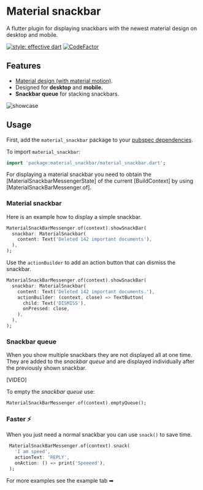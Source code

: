 # Material snackbar

A flutter plugin for displaying snackbars with the newest material design on desktop and mobile.

[![style: effective dart](https://img.shields.io/badge/style-effective_dart-40c4ff.svg)](https://pub.dev/packages/effective_dart)  [![CodeFactor](https://www.codefactor.io/repository/github/roundedinfinity/material_snackbar/badge?s=89a59680d2dfcd0b3d2cfe477dcc64f04eea2ee9)](https://www.codefactor.io/repository/github/roundedinfinity/material_snackbar)

## Features

- [Material design (with material motion)](https://material.io/components/snackbars).
- Designed for **desktop** and **mobile.**
- **Snackbar queue** for stacking snackbars.

![showcase](https://i.imgur.com/JQMQRdQ.gif)

## Usage

First, add the `material_snackbar` package to your [pubspec dependencies](https://flutter.dev/docs/development/packages-and-plugins/using-packages).

To import  `material_snackbar`:

```dart
import 'package:material_snackbar/material_snackbar.dart';
```

For displaying a material snackbar you need to obtain the [MaterialSnackbarMessengerState] of the current [BuildContext] by using [MaterialSnackBarMessenger.of].

### Material snackbar

Here is an example how to display a simple snackbar.

```dart
MaterialSnackBarMessenger.of(context).showSnackBar(
  snackbar: MaterialSnackbar(
    content: Text('Deleted 142 important documents'),
  ),
);
```

Use the `actionBuilder` to add an action button that can dismiss the snackbar.

```dart
MaterialSnackBarMessenger.of(context).showSnackBar(
  snackbar: MaterialSnackbar(
    content: Text('Deleted 142 important documents.'),
    actionBuilder: (context, close) => TextButton(
      child: Text('DISMISS'),
      onPressed: close,
    ),
  ),
);
```

### Snackbar queue

When you show multiple snackbars they are not displayed all at one time. They are added to the _snackbar queue_  and are displayed individually after the previously shown snackbar.

[VIDEO]

To empty the _snackbar queue_ use:

```dart
MaterialSnackBarMessenger.of(context).emptyQueue();
```

### Faster ⚡

When you just need a normal snackbar you can use `snack()` to save time.

```dart
 MaterialSnackBarMessenger.of(context).snack(
   'I am speed',
   actionText: 'REPLY',
   onAction: () => print('Speeeed'),
 );
```

For more examples see the example tab ➡
